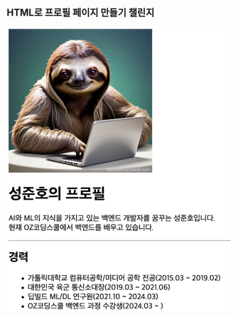 ## HTML로 프로필 페이지 만들기 챌린지
<img src='https://github.com/JoonHoSeong/OZ_Backend_School/blob/main/HTML%2BCSS/mini_project/profile_page/src/image/sceenshot.png' alt='screenshot'>